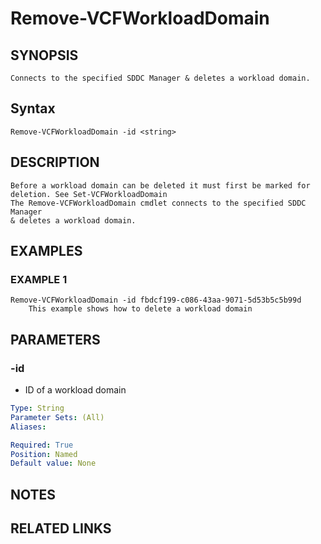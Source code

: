 # Remove-VCFWorkloadDomain

## SYNOPSIS
    Connects to the specified SDDC Manager & deletes a workload domain.

## Syntax
```
Remove-VCFWorkloadDomain -id <string>
```

## DESCRIPTION
    Before a workload domain can be deleted it must first be marked for deletion. See Set-VCFWorkloadDomain
	The Remove-VCFWorkloadDomain cmdlet connects to the specified SDDC Manager 
	& deletes a workload domain. 
 


## EXAMPLES

### EXAMPLE 1
```
Remove-VCFWorkloadDomain -id fbdcf199-c086-43aa-9071-5d53b5c5b99d
    This example shows how to delete a workload domain
```

## PARAMETERS

### -id
- ID of a workload domain

```yaml
Type: String
Parameter Sets: (All)
Aliases:

Required: True
Position: Named
Default value: None
```

## NOTES

## RELATED LINKS
